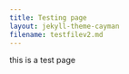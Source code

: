 ```yaml
---
title: Testing page
layout: jekyll-theme-cayman
filename: testfilev2.md
--- 
```




this is a test page
